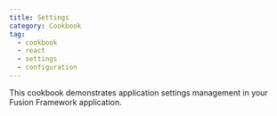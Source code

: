 ```yaml
---
title: Settings
category: Cookbook
tag:
  - cookbook
  - react
  - settings
  - configuration
---
```


This cookbook demonstrates application settings management in your Fusion Framework application.

<!-- @include: ../../../cookbooks/app-react-settings/README.md -->
